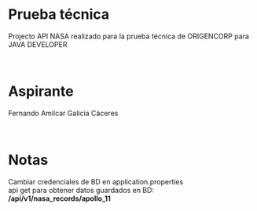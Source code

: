 # Prueba técnica
Projecto API NASA realizado para la prueba técnica de ORIGENCORP para JAVA DEVELOPER

<br>

# Aspirante
Fernando Amilcar Galicia Cáceres

<br>

# Notas
Cambiar credenciales de BD en application.properties
<br>
api get para obtener datos guardados en BD: <strong>/api/v1/nasa_records/apollo_11</strong>